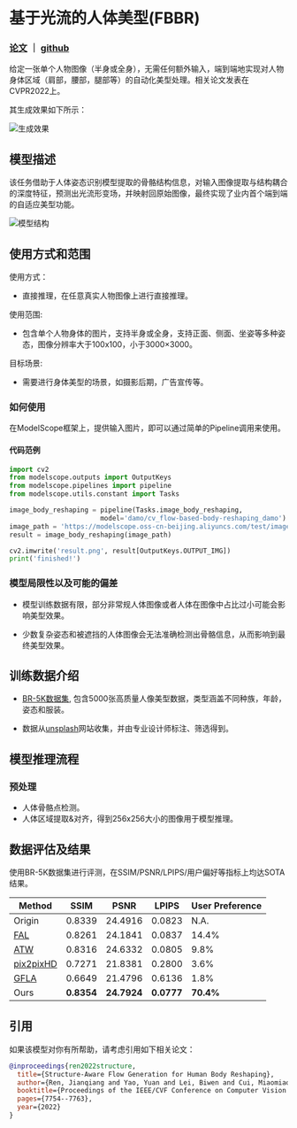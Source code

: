 
# 基于光流的人体美型(FBBR)

### [论文](https://arxiv.org/abs/2203.04670) ｜ [github](https://github.com/JianqiangRen/FlowBasedBodyReshaping)

给定一张单个人物图像（半身或全身），无需任何额外输入，端到端地实现对人物身体区域（肩部，腰部，腿部等）的自动化美型处理。相关论文发表在CVPR2022上。

其生成效果如下所示：

![生成效果](description/demo.gif)


## 模型描述

该任务借助于人体姿态识别模型提取的骨骼结构信息，对输入图像提取与结构耦合的深度特征，预测出光流形变场，并映射回原始图像，最终实现了业内首个端到端的自适应美型功能。

![模型结构](description/framework.jpg)

## 使用方式和范围

使用方式：
- 直接推理，在任意真实人物图像上进行直接推理。

使用范围:
- 包含单个人物身体的图片，支持半身或全身，支持正面、侧面、坐姿等多种姿态，图像分辨率大于100x100，小于3000×3000。

目标场景:
- 需要进行身体美型的场景，如摄影后期，广告宣传等。

### 如何使用

在ModelScope框架上，提供输入图片，即可以通过简单的Pipeline调用来使用。

#### 代码范例
```python
import cv2
from modelscope.outputs import OutputKeys
from modelscope.pipelines import pipeline
from modelscope.utils.constant import Tasks

image_body_reshaping = pipeline(Tasks.image_body_reshaping, 
                       model='damo/cv_flow-based-body-reshaping_damo')
image_path = 'https://modelscope.oss-cn-beijing.aliyuncs.com/test/images/image_body_reshaping.jpg'
result = image_body_reshaping(image_path)

cv2.imwrite('result.png', result[OutputKeys.OUTPUT_IMG])
print('finished!')

```

### 模型局限性以及可能的偏差

- 模型训练数据有限，部分非常规人体图像或者人体在图像中占比过小可能会影响美型效果。

- 少数复杂姿态和被遮挡的人体图像会无法准确检测出骨骼信息，从而影响到最终美型效果。

## 训练数据介绍

- [BR-5K数据集](https://github.com/JianqiangRen/FlowBasedBodyReshaping), 包含5000张高质量人像美型数据，类型涵盖不同种族，年龄，姿态和服装。

- 数据从[unsplash](https://unsplash.com)网站收集，并由专业设计师标注、筛选得到。

## 模型推理流程

### 预处理

- 人体骨骼点检测。
- 人体区域提取&对齐，得到256x256大小的图像用于模型推理。


## 数据评估及结果

使用BR-5K数据集进行评测，在SSIM/PSNR/LPIPS/用户偏好等指标上均达SOTA结果。

| Method | SSIM | PSNR | LPIPS | User Preference | 
| ------------ | ------------ | ------------ | ------------ | ------------ |
| Origin | 0.8339  | 24.4916 | 0.0823  | N.A. | 
| [FAL](https://arxiv.org/abs/1906.05856)    | 0.8261  | 24.1841 | 0.0837  | 14.4%| 
| [ATW](https://arxiv.org/abs/2008.00362)    | 0.8316  | 24.6332 | 0.0805  | 9.8% | 
| [pix2pixHD](https://arxiv.org/abs/1711.11585) | 0.7271  | 21.8381 | 0.2800  | 3.6% | 
| [GFLA](https://arxiv.org/abs/2003.00696)   | 0.6649  | 21.4796 | 0.6136  | 1.8% |
| Ours   | **0.8354** | **24.7924** | **0.0777** | **70.4%** |

## 引用
如果该模型对你有所帮助，请考虑引用如下相关论文：

```BibTeX
@inproceedings{ren2022structure,
  title={Structure-Aware Flow Generation for Human Body Reshaping},
  author={Ren, Jianqiang and Yao, Yuan and Lei, Biwen and Cui, Miaomiao and Xie, Xuansong},
  booktitle={Proceedings of the IEEE/CVF Conference on Computer Vision and Pattern Recognition (CVPR2022)},
  pages={7754--7763},
  year={2022}
}
```
